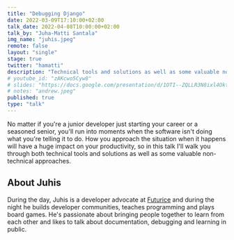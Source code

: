 ```yaml
---
title: "Debugging Django"
date: 2022-03-09T17:10:00+02:00
talk_date: 2022-04-08T10:00:00+02:00
talk_by: "Juha-Matti Santala"
img_name: "juhis.jpeg"
remote: false
layout: "single"
stage: true
twitter: "hamatti"
description: "Technical tools and solutions as well as some valuable non-technical approaches to debugging Django."
# youtube_id: "zAKcwo5Cyw8"
# slides: "https://docs.google.com/presentation/d/1OTI--ZQLLR3N8ixl4OktEwbXfiau_0BNXicl_3j5uYc/edit?usp=sharing"
# notes: "andrew.jpeg"
published: true
type: "talk"
---
```


No matter if you're a junior developer just starting your career or a seasoned senior, you'll run into moments when the software isn't doing what you're telling it to do. How you approach the situation  when it happens will have a huge impact on your productivity, so in this talk I'll walk you through both technical tools and solutions as well as some valuable non-technical approaches.

## About Juhis

During the day, Juhis is a developer advocate at [Futurice](https://futurice.com/) and during the night he builds developer communities, teaches programming and plays board games. He's passionate about bringing people together to learn from each other and likes to talk about documentation, debugging and learning in public.
